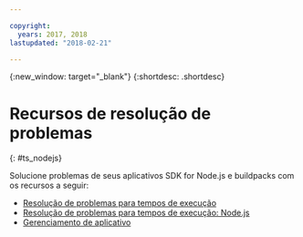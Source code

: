 ```yaml
---

copyright:
  years: 2017, 2018
lastupdated: "2018-02-21"

---
```


{:new_window: target="_blank"}
{:shortdesc: .shortdesc}

# Recursos de resolução de problemas
{: #ts_nodejs}

Solucione problemas de seus aplicativos SDK for Node.js e buildpacks com os recursos a seguir:

* [Resolução de problemas para tempos de execução](../common/ts_runtimes.html#runtimes)
* [Resolução de problemas para tempos de execução: Node.js](../common/ts_runtimes.html#ts_nodejs)
* [Gerenciamento de aplicativo](../common/app_mng.html)
